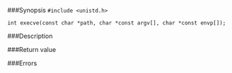 ###Synopsis
`#include <unistd.h>`

`int execve(const char *path, char *const argv[], char *const envp[]);`

###Description

###Return value

###Errors